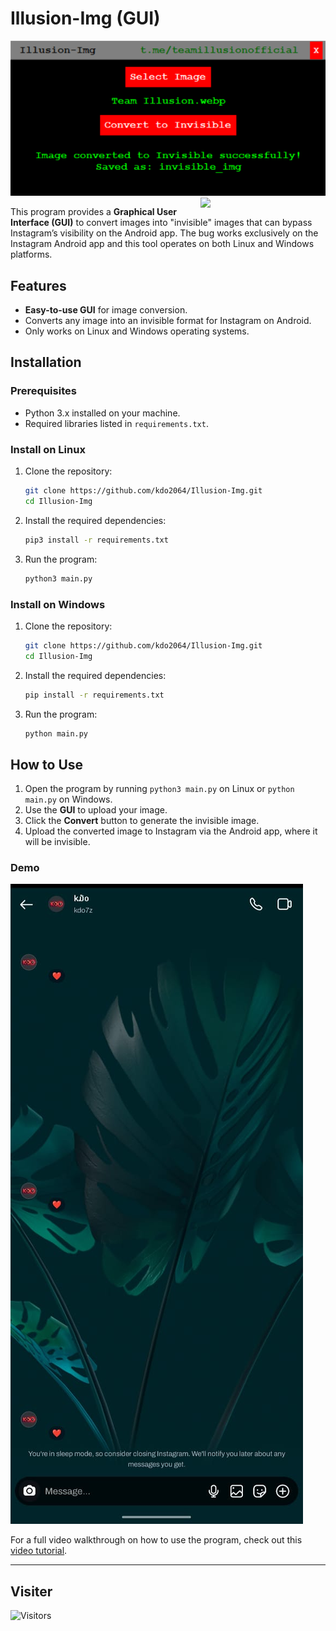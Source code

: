 # Illusion-Img (GUI)
<img src="https://github.com/kdo2064/Illusion-Img/blob/main/Assest/program.png?raw=true">
<img src='https://i.giphy.com/11lxCeKo6cHkJy.webp' align='right' width='200rem'>

This program provides a **Graphical User Interface (GUI)** to convert images into "invisible" images that can bypass Instagram’s visibility on the Android app. The bug works exclusively on the Instagram Android app and this tool operates on both Linux and Windows platforms.

## Features
- **Easy-to-use GUI** for image conversion.
- Converts any image into an invisible format for Instagram on Android.
- Only works on Linux and Windows operating systems.

## Installation

### Prerequisites
- Python 3.x installed on your machine.
- Required libraries listed in `requirements.txt`.

### Install on Linux
1. Clone the repository:
   ```bash
   git clone https://github.com/kdo2064/Illusion-Img.git
   cd Illusion-Img
   ```

2. Install the required dependencies:
   ```bash
   pip3 install -r requirements.txt
   ```

3. Run the program:
   ```bash
   python3 main.py
   ```

### Install on Windows
1. Clone the repository:
   ```bash
   git clone https://github.com/kdo2064/Illusion-Img.git
   cd Illusion-Img
   ```

2. Install the required dependencies:
   ```bash
   pip install -r requirements.txt
   ```

3. Run the program:
   ```bash
   python main.py
   ```

## How to Use

1. Open the program by running `python3 main.py` on Linux or `python main.py` on Windows.
2. Use the **GUI** to upload your image.
3. Click the **Convert** button to generate the invisible image.
4. Upload the converted image to Instagram via the Android app, where it will be invisible.

### Demo

[![Demo](https://github.com/kdo2064/Illusion-Img/blob/main/Assest/demo.jpeg?raw=true)](https://github.com/kdo2064/Illusion-Img)

For a full video walkthrough on how to use the program, check out this [video tutorial](https://github.com/kdo2064/Illusion-Img).

---
## Visiter
<img src="https://profile-counter.glitch.me/kdo2064/count.svg" alt="Visitors">
